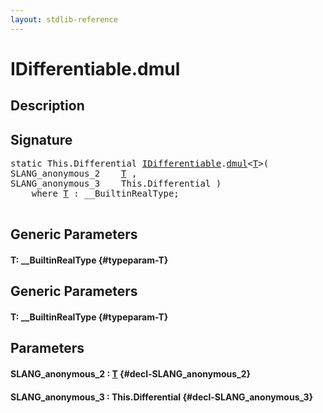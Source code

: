 ```yaml
---
layout: stdlib-reference
---
```


# IDifferentiable\.dmul

## Description





## Signature 

<pre>
<span class='code_keyword'>static</span> This.Differential <a href="/stdlib-reference/interfaces/IDifferentiable/index" class="code_type">IDifferentiable</a>.<a href="/stdlib-reference/interfaces/IDifferentiable/dmul">dmul</a>&lt;<a href="/stdlib-reference/interfaces/IDifferentiable/dmul#typeparam-T" class="code_type">T</a>&gt;(
SLANG_anonymous_2    <a href="/stdlib-reference/interfaces/IDifferentiable/dmul#typeparam-T" class="code_type">T</a> ,
SLANG_anonymous_3    This.Differential )
    <span class='code_keyword'>where</span> <a href="/stdlib-reference/interfaces/IDifferentiable/dmul#typeparam-T" class="code_type">T</a> : __BuiltinRealType;

</pre>

## Generic Parameters

#### T: \_\_BuiltinRealType {#typeparam-T}

## Generic Parameters

#### T: \_\_BuiltinRealType {#typeparam-T}

## Parameters

#### SLANG\_anonymous\_2  : [T](/stdlib-reference/interfaces/IDifferentiable/dmul#typeparam-T) {#decl-SLANG_anonymous_2}
#### SLANG\_anonymous\_3  : This\.Differential {#decl-SLANG_anonymous_3}

